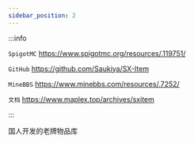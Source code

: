 ```yaml
---
sidebar_position: 2
---
```


:::info

`SpigotMC` https://www.spigotmc.org/resources/.119751/

`GitHub` https://github.com/Saukiya/SX-Item

`MineBBS` https://www.minebbs.com/resources/.7252/

`文档` https://www.maplex.top/archives/sxitem

:::

国人开发的老牌物品库
